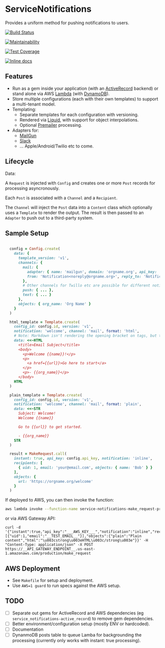 # ServiceNotifications

Provides a uniform method for pushing notifications to users.

[![Build Status](https://www.travis-ci.com/babelian/service_notifications.svg?branch=master)](https://www.travis-ci.com/babelian/service_notifications)

[![Maintainability](https://api.codeclimate.com/v1/badges/67caebc2fd1519c837ec/maintainability)](https://codeclimate.com/github/babelian/service_notifications/maintainability)

[![Test Coverage](https://api.codeclimate.com/v1/badges/67caebc2fd1519c837ec/test_coverage)](https://codeclimate.com/github/babelian/service_notifications/test_coverage)

[![Inline docs](http://inch-ci.org/github/babelian/service_notifications.svg?branch=master)](http://inch-ci.org/github/babelian/service_notifications)

## Features

* Run as a gem inside your application (with an [ActiveRecord](https://github.com/rails/rails) backend) or stand alone via AWS [Lambda](https://aws.amazon.com/lambda/) (with [DynamoDB](https://aws.amazon.com/dynamodb/)).
* Store multiple configurations (each with their own templates) to support a multi-tenant model.
* Templating:
  * Separate templates for each configuration with versioning.
  * Rendered via [Liquid](http://liquidmarkup.org), with support for object interpolations.
  * Optional [Premailer](https://github.com/premailer/premailer) processing.
* Adapters for:
  * [MailGun](https://mailgun.com)
  * [Slack](https://slack.com)
  * ... Apple/Android/Twilio etc to come.


## Lifecycle

Data:

A `Request` is injected with `Config` and creates one or more `Post` records for processing asyncronously.

Each `Post` is associated with a `Channel` and a `Recipient`.

The `Channel` will inject the `Post` data into a `Content` class which optionally uses a `Template` to render the output. The result is then passed to an `Adapter` to push out to a third-party system.


## Sample Setup

```ruby

  config = Config.create(
    data: {
      template_version: 'v1',
      channels: {
        mail: {
          adapter: { name: 'mailgun', domain: 'orgname.org', api_key: '...' },
          from: 'Notification<noreply@orgname.org>', reply_to: 'Notification<noreply@orgname.org>'
        },
        # Other channels for Twillo etc are possible for different notification types.
        push: { ... },
        text: { ... }
      },
      objects: { org_name: 'Org Name' }
    }
  )

  html_template = Template.create(
    config_id: config.id, version: 'v1',
    notification: 'welcome', channel: 'mail', format: 'html',
    # Note: Markdown isn't rendering the opening bracket on tags, but they should obviously be there.
    data: <<~HTML
      <title>Email Subject</title>
      <body>
        <p>Welcome {{name}}!</p>
        <p>
          <a href={{url}}>Go here to start</a>
        </p>
        <p>- {{org_name}}</p>
      </body>
    HTML
  )

  plain_template = Template.create(
    config_id: config.id, version: 'v1',
    notification: 'welcome', channel: 'mail', format: 'plain',
    data: <<~STR
      Subject: Welcome!
      Welcome {{name}}

      Go to {{url}} to get started.

      - {{org_name}}
    STR
  )

  result = MakeRequest.call(
    instant: true, api_key: config.api_key, notification: 'inline',
    recipients: [
      { uid: 1, email: 'your@email.com', objects: { name: 'Bob' } }
    ],
    objects: {
      url: 'https://orgname.org/welcome'
    }
  )
```

If deployed to AWS, you can then invoke the function:

```bash
aws lambda invoke --function-name service-notifications-make_request-production --payload '{"instant":true,"api_key":"___AWS_KEY___","notification":"inline","recipients":[{"uid":1,"email":"__TEST_EMAIL__"}],"objects":{"plain":"Plain content","html":"\u003cstrong\u003eHTML\u003c/strong\u003e"}}' /dev/stdout
```

or via AWS Gateway API:

```
curl -d '{"instant":true,"api_key":"___AWS_KEY___","notification":"inline","recipients":[{"uid":1,"email":"__TEST_EMAIL__"}],"objects":{"plain":"Plain content","html":"\u003cstrong\u003eHTML\u003c/strong\u003e"}}' -H "Content-Type: application/json" -X POST https://__API_GATEWAY_ENDPOINT__.us-east-1.amazonaws.com/production/make_request
```

## AWS Deployment

* See `Makefile` for setup and deployment.
* Use `AWS=1 guard` to run specs against the AWS setup.

## TODO

- [ ] Separate out gems for ActiveRecord and AWS dependencies (eg `service_notifications-active_record`) to remove gem dependencies.
- [ ] Better environment/configuration setup (mostly ENV or hardcoded).
- [ ] Documentation
- [ ] DynanmoDB posts table to queue Lamba for backgrounding the processing (currently only works with instant: true processing).